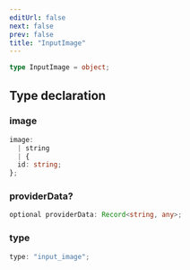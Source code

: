 ```yaml
---
editUrl: false
next: false
prev: false
title: "InputImage"
---
```


```ts
type InputImage = object;
```

## Type declaration

### image

```ts
image: 
  | string
  | {
  id: string;
};
```

### providerData?

```ts
optional providerData: Record<string, any>;
```

### type

```ts
type: "input_image";
```
